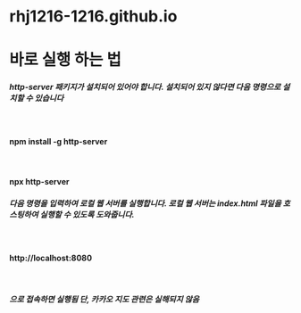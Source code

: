 # rhj1216-1216.github.io

<h1>바로 실행 하는 법 </h1>

<h5>http-server 패키지가 설치되어 있어야 합니다. 설치되어 있지 않다면 다음 명령으로 설치할 수 있습니다</h5> <br />
<h4>npm install -g http-server</h4>
<br />

<h4>npx http-server</h4>
<h5>다음 명령을 입력하여 로컬 웹 서버를 실행합니다. 로컬 웹 서버는 index.html 파일을 호스팅하여 실행할 수 있도록 도와줍니다.</h5> <br />

<h4>http://localhost:8080</h4><br />
<h5>으로 접속하면 실행됨 단, 카카오 지도 관련은 실해되지 않음</h5> 
